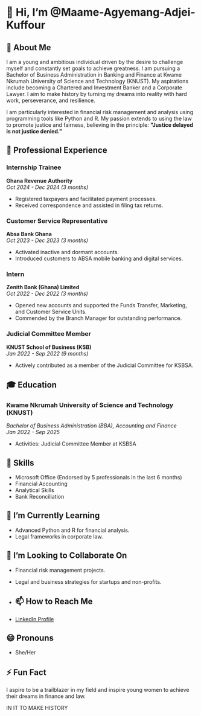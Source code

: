 # 👋 Hi, I’m @Maame-Agyemang-Adjei-Kuffour

## 🌟 About Me
I am a young and ambitious individual driven by the desire to challenge myself and constantly set goals to achieve greatness. I am pursuing a Bachelor of Business Administration in Banking and Finance at Kwame Nkrumah University of Science and Technology (KNUST). My aspirations include becoming a Chartered and Investment Banker and a Corporate Lawyer. I aim to make history by turning my dreams into reality with hard work, perseverance, and resilience.

I am particularly interested in financial risk management and analysis using programming tools like Python and R. My passion extends to using the law to promote justice and fairness, believing in the principle: **"Justice delayed is not justice denied."**

## 💼 Professional Experience

### **Internship Trainee**  
**Ghana Revenue Authority**  
*Oct 2024 - Dec 2024 (3 months)*  
- Registered taxpayers and facilitated payment processes.  
- Received correspondence and assisted in filing tax returns.  

### **Customer Service Representative**  
**Absa Bank Ghana**  
*Oct 2023 - Dec 2023 (3 months)*  
- Activated inactive and dormant accounts.  
- Introduced customers to ABSA mobile banking and digital services.  

### **Intern**  
**Zenith Bank (Ghana) Limited**  
*Oct 2022 - Dec 2022 (3 months)*  
- Opened new accounts and supported the Funds Transfer, Marketing, and Customer Service Units.  
- Commended by the Branch Manager for outstanding performance.  

### **Judicial Committee Member**  
**KNUST School of Business (KSB)**  
*Jan 2022 - Sep 2022 (9 months)*  
- Actively contributed as a member of the Judicial Committee for KSBSA.  

## 🎓 Education

### **Kwame Nkrumah University of Science and Technology (KNUST)**  
*Bachelor of Business Administration (BBA), Accounting and Finance*  
*Jan 2022 - Sep 2025*  
- Activities: Judicial Committee Member at KSBSA  

## 📜 Skills
- Microsoft Office (Endorsed by 5 professionals in the last 6 months)  
- Financial Accounting  
- Analytical Skills  
- Bank Reconciliation  

## 🌱 I’m Currently Learning
- Advanced Python and R for financial analysis.  
- Legal frameworks in corporate law.

## 💞️ I’m Looking to Collaborate On
- Financial risk management projects.  
- Legal and business strategies for startups and non-profits.


- ## 📫 How to Reach Me
- [LinkedIn Profile](https://www.linkedin.com/in/maame-agyemang-adjei-kuffour-a88237153/)


## 😄 Pronouns
- She/Her

## ⚡ Fun Fact
I aspire to be a trailblazer in my field and inspire young women to achieve their dreams in finance and law.

IN IT TO MAKE HISTORY
